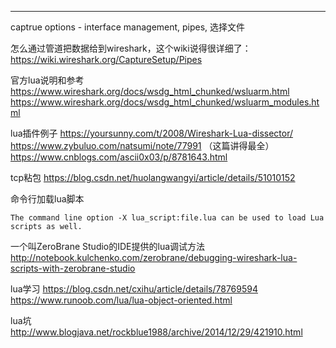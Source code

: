 
---

captrue options - interface management, pipes, 选择文件

怎么通过管道把数据给到wireshark，这个wiki说得很详细了：
https://wiki.wireshark.org/CaptureSetup/Pipes

官方lua说明和参考
https://www.wireshark.org/docs/wsdg_html_chunked/wsluarm.html
https://www.wireshark.org/docs/wsdg_html_chunked/wsluarm_modules.html

lua插件例子
https://yoursunny.com/t/2008/Wireshark-Lua-dissector/
https://www.zybuluo.com/natsumi/note/77991
（这篇讲得最全）https://www.cnblogs.com/ascii0x03/p/8781643.html

tcp粘包
https://blog.csdn.net/huolangwangyi/article/details/51010152

命令行加载lua脚本
```
The command line option -X lua_script:file.lua can be used to load Lua scripts as well.
```

一个叫ZeroBrane Studio的IDE提供的lua调试方法
http://notebook.kulchenko.com/zerobrane/debugging-wireshark-lua-scripts-with-zerobrane-studio

lua学习
https://blog.csdn.net/cxihu/article/details/78769594
https://www.runoob.com/lua/lua-object-oriented.html

lua坑
http://www.blogjava.net/rockblue1988/archive/2014/12/29/421910.html